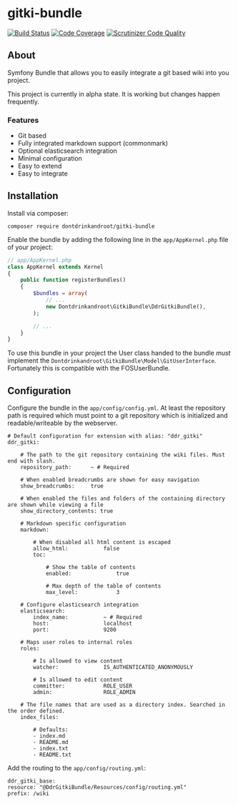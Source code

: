 gitki-bundle
============

[![Build Status](https://travis-ci.org/dontdrinkandroot/gitki-bundle.php.svg?branch=master)](https://travis-ci.org/dontdrinkandroot/gitki-bundle.php)
[![Code Coverage](https://scrutinizer-ci.com/g/dontdrinkandroot/gitki-bundle.php/badges/coverage.png?b=master)](https://scrutinizer-ci.com/g/dontdrinkandroot/gitki-bundle.php/?branch=master)
[![Scrutinizer Code Quality](https://scrutinizer-ci.com/g/dontdrinkandroot/gitki-bundle.php/badges/quality-score.png?b=master)](https://scrutinizer-ci.com/g/dontdrinkandroot/gitki-bundle.php/?branch=master)

About
-----

Symfony Bundle that allows you to easily integrate a git based wiki into you project.

This project is currently in alpha state. It is working but changes happen frequently.

### Features

* Git based
* Fully integrated markdown support (commonmark)
* Optional elasticsearch integration
* Minimal configuration
* Easy to extend
* Easy to integrate

Installation
------------

Install via composer:

```
composer require dontdrinkandroot/gitki-bundle
```

Enable the bundle by adding the following line in the ```app/AppKernel.php``` file of your project:

```php
// app/AppKernel.php
class AppKernel extends Kernel
{
    public function registerBundles()
    {
        $bundles = array(
            // ...
            new Dontdrinkandroot\GitkiBundle\DdrGitkiBundle(),
        );

        // ...
    }
}
```

To use this bundle in your project the User class handed to the bundle  *must* implement the
```Dontdrinkandroot\GitkiBundle\Model\GitUserInterface```. Fortunately this is compatible with the FOSUserBundle.

Configuration
-------------

Configure the bundle in the ```app/config/config.yml```. At least the repository path is required which must point to a
git repository which is initialized and readable/writeable by the webserver.

```
# Default configuration for extension with alias: "ddr_gitki"
ddr_gitki:

    # The path to the git repository containing the wiki files. Must end with slash.
    repository_path:      ~ # Required

    # When enabled breadcrumbs are shown for easy navigation
    show_breadcrumbs:     true

    # When enabled the files and folders of the containing directory are shown while viewing a file
    show_directory_contents: true

    # Markdown specific configuration
    markdown:

        # When disabled all html content is escaped
        allow_html:           false
        toc:

            # Show the table of contents
            enabled:              true

            # Max depth of the table of contents
            max_level:            3

    # Configure elasticsearch integration
    elasticsearch:
        index_name:           ~ # Required
        host:                 localhost
        port:                 9200

    # Maps user roles to internal roles
    roles:

        # Is allowed to view content
        watcher:              IS_AUTHENTICATED_ANONYMOUSLY

        # Is allowed to edit content
        committer:            ROLE_USER
        admin:                ROLE_ADMIN

    # The file names that are used as a directory index. Searched in the order defined.
    index_files:

        # Defaults:
        - index.md
        - README.md
        - index.txt
        - README.txt
```

Add the routing to the ```app/config/routing.yml```:

```
ddr_gitki_base:
resource: "@DdrGitkiBundle/Resources/config/routing.yml"
prefix: /wiki
```
